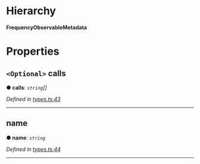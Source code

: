 

# Hierarchy

**FrequencyObservableMetadata**

# Properties

<a id="calls"></a>

## `<Optional>` calls

**● calls**: *`string`[]*

*Defined in [types.ts:43](https://github.com/paritytech/js-libs/blob/b4404e2/packages/light.js/src/types.ts#L43)*

___
<a id="name"></a>

##  name

**● name**: *`string`*

*Defined in [types.ts:44](https://github.com/paritytech/js-libs/blob/b4404e2/packages/light.js/src/types.ts#L44)*

___

